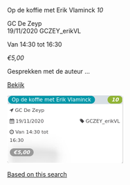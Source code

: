 Op de koffie met Erik Vlaminck *10*

GC De Zeyp  
19/11/2020 GCZEY\_erikVL  

Van 14:30 tot 16:30

*€5,00*

  

Gesprekken met de auteur ...

[Bekijk](https://tickets.vgc.be/activity/subscribe/GCZEY_erikVL)

![](53413.png)

[Based on this search](https://tickets.vgc.be/activity/index?&vrijeplaatsen=1&Age%5B%5D=3%2C4&entity=276)